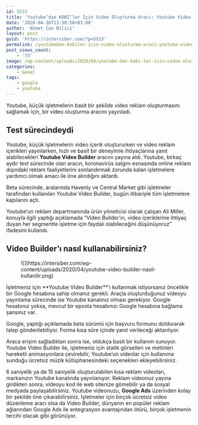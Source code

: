 ```yaml
---
id: 5533
title: 'Youtube’dan KOBİ’ler İçin Video Oluşturma Aracı: Youtube Video Builder'
date: '2020-04-16T13:30:58+03:00'
author: 'Ahmet Can Bilici'
layout: post
guid: 'https://intersiber.com/?p=5533'
permalink: /youtubedan-kobiler-icin-video-olusturma-araci-youtube-video-builder/
post_views_count:
    - '73'
image: /wp-content/uploads/2020/04/youtube-dan-kobi-ler-icin-video-olusturma-araci-youtube-video-builder.png
categories:
    - Genel
tags:
    - google
    - youtube
---
```


Youtube, küçük işletmelerin basit bir şekilde video reklam oluşturmasını sağlamak için, bir video oluşturma aracını yayınladı.

## Test sürecindeydi

Youtube, küçük işletmelerin video içerik oluştururken ve video reklam içerikleri yayınlarken, hızlı ve basit bir deneyimle ihtiyaçlarına yanıt alabilecekleri **Youtube Video Builder** aracını yayına aldı. Youtube, birkaç aydır test sürecinde olan aracın, koronavirüs salgını esnasında online reklam dışındaki reklam faaliyetlerini sonlandırmak zorunda kalan işletmelere yardımcı olmak amacı ile öne alındığını aktardı.

Beta sürecinde, aralarında Havenly ve Central Market gibi işletmeler tarafından kullanılan Youtube Video Builder, bugün itibariyle tüm işletmelere kapılarını açtı.

Youtube’un reklam departmanında ürün yöneticisi olarak çalışan Ali Miller, konuyla ilgili yaptığı açıklamada “Video Builder’ın, video içeriklerine ihtiyaç duyan her segmentte işletme için faydalı olabileceğini düşünüyoruz” ifadesini kullandı.

## Video Builder’ı nasıl kullanabilirsiniz?

<figure class="wp-block-image size-large">![](https://intersiber.com/wp-content/uploads/2020/04/youtube-video-builder-nasil-kullanilir.png)</figure>İşletmeniz için **Youtube Video Builder**’ı kullanmak istiyorsanız öncelikle bir Google hesabına sahip olmanız gerekli. Araçla oluşturduğunuz videoyu yayınlama sürecinde ise Youtube kanalınız olması gerekiyor. Google hesabınız yoksa, mevcut bir eposta hesabınızı Google hesabına bağlama şansınız var.

Google, yaptığı açıklamada beta sürümü için başvuru formunu doldurarak talep gönderilebiliyor. Forma kısa süre içinde yanıt verileceği aktarılıyor.

Araca erişim sağladıktan sonra ise, oldukça basit bir kullanım sunuyor. Youtube Video Builder ile, işletmeniz için statik görselleri ve metinleri hareketli animasyonlara çevirebilir, Youtube’un videolar için kullanıma sunduğu ücretsiz müzik kütüphanesindeki seçenekleri ekleyebilirsiniz.

6 saniyelik ya da 15 saniyelik oluşturulabilen kısa reklam videoları, markanızın Youtube kanalında yayınlanıyor. Reklam videonuz yayına girdikten sonra, videoyu kod ile web sitenize gömebilir ya da sosyal medyada paylaşabilirsiniz. Youtube videonuzu, **Google Ads** üzerinden kolay bir şekilde öne çıkarabilirsiniz. İşletmeler için birçok ücretsiz video düzenleme aracı olsa da Video Builder, dünyanın en popüler reklam ağlarından Google Ads ile entegrasyon avantajından ötürü, birçok işletmenin tercihi olacak gibi görünüyor.